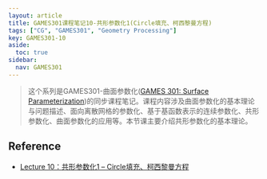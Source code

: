 ```yaml
---
layout: article
title: GAMES301课程笔记10-共形参数化1(Circle填充、柯西黎曼方程)
tags: ["CG", "GAMES301", "Geometry Processing"]
key: GAMES301-10
aside:
  toc: true
sidebar:
  nav: GAMES301
---
```


> 这个系列是GAMES301-曲面参数化([GAMES 301: Surface Parameterization](http://staff.ustc.edu.cn/~renjiec/GAMES301/index.html))的同步课程笔记。课程内容涉及曲面参数化的基本理论与问题描述、面向离散网格的参数化、基于基函数表示的连续参数化、共形参数化、曲面参数化的应用等。本节课主要介绍共形参数化的基本理论。
<!--more-->

## Reference

- [Lecture 10：共形参数化1 – Circle填充、柯西黎曼方程](https://www.bilibili.com/video/BV18T411P7hT?p=10&vd_source=7a2542c6c909b3ee1fab551277360826)